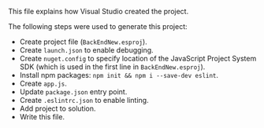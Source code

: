 This file explains how Visual Studio created the project.

The following steps were used to generate this project:
- Create project file (`BackEndNew.esproj`).
- Create `launch.json` to enable debugging.
- Create `nuget.config` to specify location of the JavaScript Project System SDK (which is used in the first line in `BackEndNew.esproj`).
- Install npm packages: `npm init && npm i --save-dev eslint`.
- Create `app.js`.
- Update `package.json` entry point.
- Create `.eslintrc.json` to enable linting.
- Add project to solution.
- Write this file.
